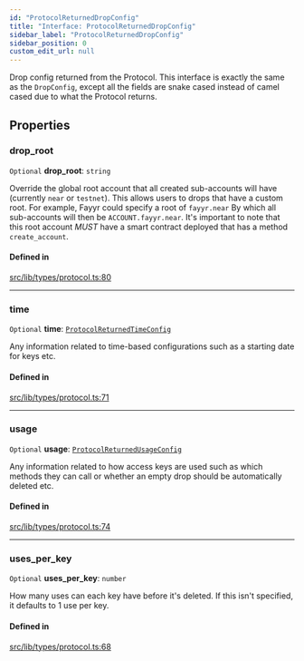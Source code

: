 ```yaml
---
id: "ProtocolReturnedDropConfig"
title: "Interface: ProtocolReturnedDropConfig"
sidebar_label: "ProtocolReturnedDropConfig"
sidebar_position: 0
custom_edit_url: null
---
```


Drop config returned from the Protocol. This interface is exactly the same as the `DropConfig`, except all the fields are
snake cased instead of camel cased due to what the Protocol returns.

## Properties

### drop\_root

 `Optional` **drop\_root**: `string`

Override the global root account that all created sub-accounts will have (currently `near` or `testnet`). This allows users to drops that have a custom root.
For example, Fayyr could specify a root of `fayyr.near` By which all sub-accounts will then be `ACCOUNT.fayyr.near`. 
It's important to note that this root account *MUST* have a smart contract deployed that has a method `create_account`.

#### Defined in

[src/lib/types/protocol.ts:80](https://github.com/keypom/keypom-js/blob/fe2cd80/src/lib/types/protocol.ts#L80)

___

### time

 `Optional` **time**: [`ProtocolReturnedTimeConfig`](ProtocolReturnedTimeConfig.md)

Any information related to time-based configurations such as a starting date for keys etc.

#### Defined in

[src/lib/types/protocol.ts:71](https://github.com/keypom/keypom-js/blob/fe2cd80/src/lib/types/protocol.ts#L71)

___

### usage

 `Optional` **usage**: [`ProtocolReturnedUsageConfig`](ProtocolReturnedUsageConfig.md)

Any information related to how access keys are used such as which methods they can call or whether an empty drop should be automatically deleted etc.

#### Defined in

[src/lib/types/protocol.ts:74](https://github.com/keypom/keypom-js/blob/fe2cd80/src/lib/types/protocol.ts#L74)

___

### uses\_per\_key

 `Optional` **uses\_per\_key**: `number`

How many uses can each key have before it's deleted. If this isn't specified, it defaults to 1 use per key.

#### Defined in

[src/lib/types/protocol.ts:68](https://github.com/keypom/keypom-js/blob/fe2cd80/src/lib/types/protocol.ts#L68)
